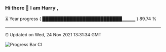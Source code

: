 ### Hi there 👋 I am Harry , 

⏳ Year progress { ██████████████████████████▁▁▁▁ } 89.74 %

---

⏰ Updated on Wed, 24 Nov 2021 13:31:34 GMT

![Progress Bar CI](https://github.com/duykhang68/duykhang68/workflows/Progress%20Bar%20CI/badge.svg)
